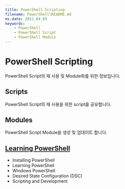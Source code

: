 ```yaml
---
title: PowerShell Scripting
filename: PowerShell\README.md
ms.date: 2021.04.05
keywords:
    - PowerShell
    - PowerShell Script
    - PowerShell Module
---
```


# PowerShell Scripting

PowerShell Script의 재 사용 및 Module화를 위한 정보입니다.

## Scripts

PowerShell Script의 재 사용을 위한 script를 공유합니다.

## Modules

PowerShell Script Module을 생성 및 업데이트 합니다.

## [Learning PowerShell](https://kj-park.github.io/Tech/PowerShell/Learning-PowerShell/)

- Installing PowerShell
- Learning PowerShell
- Windows PowerShell
- Desired State Configuration (DSC)
- Scripting and Development

